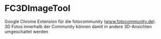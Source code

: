 FC3DImageTool
=============

Google Chrome Extension für die fotocommunity (www.fotocommunity.de). 3D Fotos innerhalb der Community können damit in andere 3D-Ansichten umgeschaltet werden
